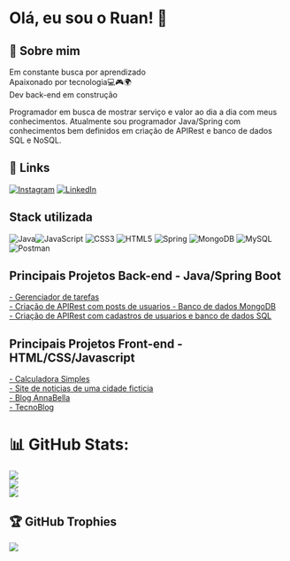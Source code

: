 # Olá, eu sou o Ruan! 👋


## 🚀 Sobre mim
Em constante busca por aprendizado  
Apaixonado por tecnologia💻🎮🌍  
Dev back-end em construção

Programador em busca de mostrar serviço e valor ao dia a dia com meus conhecimentos. Atualmente sou programador Java/Spring com conhecimentos bem definidos em criação de APIRest e banco de dados SQL e NoSQL. 


## 🔗 Links
[![Instagram](https://img.shields.io/badge/Instagram-%23E4405F.svg?logo=Instagram&logoColor=white)](https://www.instagram.com/ruansouzav_/) [![LinkedIn](https://img.shields.io/badge/LinkedIn-%230077B5.svg?logo=linkedin&logoColor=white)](https://www.linkedin.com/in/ruanvsouza1/) 

## Stack utilizada

![Java](https://img.shields.io/badge/java-%23ED8B00.svg?style=for-the-badge&logo=java&logoColor=white)![JavaScript](https://img.shields.io/badge/javascript-%23323330.svg?style=for-the-badge&logo=javascript&logoColor=%23F7DF1E) ![CSS3](https://img.shields.io/badge/css3-%231572B6.svg?style=for-the-badge&logo=css3&logoColor=white) ![HTML5](https://img.shields.io/badge/html5-%23E34F26.svg?style=for-the-badge&logo=html5&logoColor=white) ![Spring](https://img.shields.io/badge/spring-%236DB33F.svg?style=for-the-badge&logo=spring&logoColor=white) ![MongoDB](https://img.shields.io/badge/MongoDB-%234ea94b.svg?style=for-the-badge&logo=mongodb&logoColor=white) ![MySQL](https://img.shields.io/badge/mysql-%2300f.svg?style=for-the-badge&logo=mysql&logoColor=white) ![Postman](https://img.shields.io/badge/Postman-FF6C37?style=for-the-badge&logo=postman&logoColor=white)

## Principais Projetos Back-end - Java/Spring Boot


[- Gerenciador de tarefas](https://github.com/RuanVSouza/Gerenciador_tarefas)                         
[- Criação de APIRest com posts de usuarios - Banco de dados MongoDB](https://github.com/RuanVSouza/APIRest-springBoot-mongodb)                                                                                                           
[- Criação de APIRest com cadastros de usuarios e banco de dados SQL](https://github.com/RuanVSouza/workshop-springboot3-jpa)




## Principais Projetos Front-end - HTML/CSS/Javascript

[- Calculadora Simples](https://github.com/RuanVSouza/Calculadora)  
[- Site de noticias de uma cidade ficticia](https://github.com/RuanVSouza/NoticiasCidade)                                                                                      
[- Blog AnnaBella](https://github.com/RuanVSouza/AnnaBella)                                   
[- TecnoBlog](https://github.com/RuanVSouza/TecnoBlog) 

# 📊 GitHub Stats:
![](https://github-readme-stats.vercel.app/api?username=RuanVSouza&theme=dark&hide_border=false&include_all_commits=false&count_private=false)<br/>
![](https://github-readme-streak-stats.herokuapp.com/?user=RuanVSouza&theme=dark&hide_border=false)<br/>
![](https://github-readme-stats.vercel.app/api/top-langs/?username=RuanVSouza&theme=dark&hide_border=false&include_all_commits=false&count_private=false&layout=compact)



## 🏆 GitHub Trophies
![](https://github-profile-trophy.vercel.app/?username=RuanVSouza&theme=monokai&no-frame=false&no-bg=true&margin-w=4)




